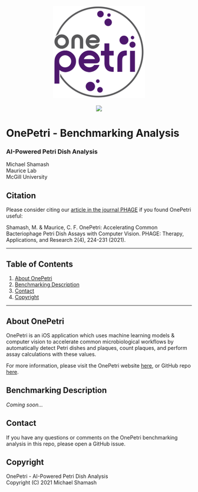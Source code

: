 <p align="center">
  <img src="logo.jpg" height="250" /> <br /><br />
  <a href="https://apps.apple.com/ca/app/onepetri/id1576075754?uo=4">
    <img src="https://onepetri.shamash.me/assets/appstore.png" height="70" />
  </a>
</p>


# OnePetri - Benchmarking Analysis
### AI-Powered Petri Dish Analysis

Michael Shamash <br />
Maurice Lab <br />
McGill University <br />

## Citation
Please consider citing our [article in the journal PHAGE](https://doi.org/10.1089/phage.2021.0012) if you found OnePetri useful:

Shamash, M. & Maurice, C. F. OnePetri: Accelerating Common Bacteriophage Petri Dish Assays with Computer Vision. PHAGE: Therapy, Applications, and Research 2(4), 224-231 (2021).

---

## Table of Contents
1. [About OnePetri](#about)
2. [Benchmarking Description](#benchmarking)
3. [Contact](#contact)
4. [Copyright](#copyright)


---

## About OnePetri <a name="about"></a>
OnePetri is an iOS application which uses machine learning models & computer vision to accelerate common microbiological workflows by automatically detect Petri dishes and plaques, count plaques, and perform assay calculations with these values.

For more information, please visit the OnePetri website [here](https://onepetri.shamash.me), or GitHub repo [here](https://github.com/mshamash/OnePetri).

## Benchmarking Description <a name="benchmarking"></a>
*Coming soon...*

## Contact <a name="contact"></a>
If you have any questions or comments on the OnePetri benchmarking analysis in this repo, please open a GitHub issue.

## Copyright <a name="copyright"></a>
OnePetri - AI-Powered Petri Dish Analysis <br />
Copyright (C) 2021 Michael Shamash <br />
